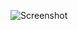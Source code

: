 ![Screenshot](https://raw.githubusercontent.com/Cryakl/Ultimate-RAT-Collection/refs/heads/main/HakopsRat/HAKOPS%20RAT%20v2/Screenshot.png)
